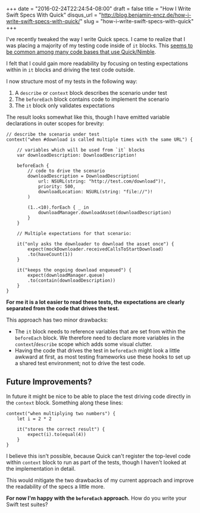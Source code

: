 +++
date = "2016-02-24T22:24:54-08:00"
draft = false
title = "How I Write Swift Specs With Quick"
disqus_url = "http://blog.benjamin-encz.de/how-i-write-swift-specs-with-quick/"
slug = "how-i-write-swift-specs-with-quick"
+++

I've recently tweaked the way I write Quick specs. I came to realize that I was placing a majority of my testing code inside of `it` blocks. This [seems to be common among many code bases that use Quick/Nimble](https://github.com/ReactiveCocoa/ReactiveCocoa/blob/7877f99bdfb4be1c82c4804082e99c35d0a93a91/ReactiveCocoaTests/Swift/DisposableSpec.swift#L53-L69).

<!--more-->

I felt that I could gain more readability by focusing on testing expectations within in `it` blocks and driving the test code outside.

I now structure most of my tests in the following way:

1. A `describe` or `context` block describes the scenario under test
2. The `beforeEach` block contains code to implement the scenario
3. The `it` block only validates expectations

The result looks somewhat like this, though I have emitted variable declarations in outer scopes for brevity:

```
// describe the scenario under test
context("when #download is called multiple times with the same URL") {

	// variables which will be used from `it` blocks
	var downloadDescription: DownloadDescription!

    beforeEach {
    	// code to drive the scenario
        downloadDescription = DownloadDescription(
            url: NSURL(string: "http://test.com/download")!,
            priority: 500,
            downloadLocation: NSURL(string: "file://")!
        )

        (1..<10).forEach { _ in
            downloadManager.downloadAsset(downloadDescription)
        }
    }

    // Multiple expectations for that scenario:

    it("only asks the downloader to download the asset once") {
        expect(mockDownloader.receivedCallsToStartDownload)
        .to(haveCount(1))
    }

    it("keeps the ongoing download enqueued") {
        expect(downloadManager.queue)
        .to(contain(downloadDescription))
    }
}
```

**For me it is a lot easier to read these tests, the expectations are clearly separated from the code that drives the test.**

This approach has two minor drawbacks:

- The `it` block needs to reference variables that are set from within the `beforeEach` block. We therefore need to declare more variables in the `context`/`describe` scope which adds some visual clutter.
- Having the code that drives the test in `beforeEach` might look a little awkward at first, as most testing frameworks use these hooks to set up a shared test environment; not to drive the test code.

## Future Improvements?

In future it might be nice to be able to place the test driving code directly in the `context` block. Something along these lines:

```
context("when multiplying two numbers") {
	let i = 2 * 2

    it("stores the correct result") {
    	expect(i).to(equal(4))
    }
}
```

I believe this isn't possible, because Quick can't register the top-level code within `context` block to run as part of the tests, though I haven't looked at the implementation in detail.

This would mitigate the two drawbacks of my current approach and improve the readability of the specs a little more.

**For now I'm happy with the `beforeEach` approach.** How do you write your Swift test suites?
